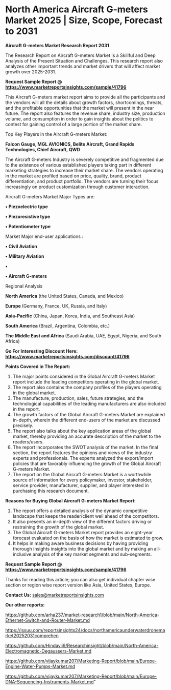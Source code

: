 # North America Aircraft G-meters Market 2025 | Size, Scope, Forecast to 2031

<strong>Aircraft G-meters Market Research Report 2031</strong>

The Research Report on Aircraft G-meters Market is a Skillful and Deep Analysis of the Present Situation and Challenges. This research report also analyzes other important trends and market drivers that will affect market growth over 2025-2031.

<strong>Request Sample Report @ <a href=https://www.marketreportsinsights.com/sample/41796>https://www.marketreportsinsights.com/sample/41796</a></strong>

This Aircraft G-meters market report aims to provide all the participants and the vendors will all the details about growth factors, shortcomings, threats, and the profitable opportunities that the market will present in the near future. The report also features the revenue share, industry size, production volume, and consumption in order to gain insights about the politics to contest for gaining control of a large portion of the market share.

Top Key Players in the Aircraft G-meters Market:

<strong>Falcon Gauge, MGL AVIONICS, Belite Aircraft, Grand Rapids Technologies, Chief Aircraft, QWD</strong>

The Aircraft G-meters Industry is severely competitive and fragmented due to the existence of various established players taking part in different marketing strategies to increase their market share. The vendors operating in the market are profiled based on price, quality, brand, product differentiation, and product portfolio. The vendors are turning their focus increasingly on product customization through customer interaction.

Aircraft G-meters Market Major Types are:

<strong>•  Piezoelectric type

•  Piezoresistive type

•  Potentiometer type</strong>

Market Major end-user applications :

<strong>•  Civil Aviation

•  Military Aviation

•  

•  Aircraft G-meters</strong>

Regional Analysis

</u><strong><b>North America</b></strong> (the United States, Canada, and Mexico)

<strong><b>Europe </b></strong>(Germany, France, UK, Russia, and Italy)

<strong><b>Asia-Pacific</b></strong> (China, Japan, Korea, India, and Southeast Asia)

<strong><b>South America</b></strong> (Brazil, Argentina, Colombia, etc.)

<strong><b>The Middle East and Africa</b></strong> (Saudi Arabia, UAE, Egypt, Nigeria, and South Africa)

<strong>Go For Interesting Discount Here: <a href=https://www.marketreportsinsights.com/discount/41796>https://www.marketreportsinsights.com/discount/41796</a></strong>

<strong>Points Covered in The Report:</strong>
<ol>
  <li>The major points considered in the Global Aircraft G-meters Market report include the leading competitors operating in the global market.</li>
  <li>The report also contains the company profiles of the players operating in the global market.</li>
  <li>The manufacture, production, sales, future strategies, and the technological capabilities of the leading manufacturers are also included in the report.</li>
  <li>The growth factors of the Global Aircraft G-meters Market are explained in-depth, wherein the different end-users of the market are discussed precisely.</li>
  <li>The report also talks about the key application areas of the global market, thereby providing an accurate description of the market to the readers/users.</li>
  <li>The report incorporates the SWOT analysis of the market. In the final section, the report features the opinions and views of the industry experts and professionals. The experts analyzed the export/import policies that are favorably influencing the growth of the Global Aircraft G-meters Market.</li>
  <li>The report on the Global Aircraft G-meters Market is a worthwhile source of information for every policymaker, investor, stakeholder, service provider, manufacturer, supplier, and player interested in purchasing this research document.</li>
</ol>
<strong>Reasons for Buying Global Aircraft G-meters Market Report:</strong>

<ol>
  <li>The report offers a detailed analysis of the dynamic competitive landscape that keeps the reader/client well ahead of the competitors.</li>
  <li>It also presents an in-depth view of the different factors driving or restraining the growth of the global market.</li>
  <li>The Global Aircraft G-meters Market report provides an eight-year forecast evaluated on the basis of how the market is estimated to grow.</li>
  <li>It helps in making aware business decisions by having providing thorough insights insights into the global market and by making an all-inclusive analysis of the key market segments and sub-segments.</li>
</ol>
<strong>Request Sample Report @ <a href=https://www.marketreportsinsights.com/sample/41796>https://www.marketreportsinsights.com/sample/41796</a></strong>


Thanks for reading this article; you can also get individual chapter wise section or region wise report version like Asia, United States, Europe.

<strong>Contact Us:</strong>
sales@marketreportsinsights.com

<strong>Our other reports:</strong>

<a href=https://github.com/arha237/market-research1/blob/main/North-America-Ethernet-Switch-and-Router-Market.md>https://github.com/arha237/market-research1/blob/main/North-America-Ethernet-Switch-and-Router-Market.md</a>

<a href=https://issuu.com/reportsinsights24/docs/northamericaunderwaterdronemarket20252031comprehen>https://issuu.com/reportsinsights24/docs/northamericaunderwaterdronemarket20252031comprehen</a>

<a href=https://github.com/Hindavii9/Researchinsight/blob/main/North-America-Electromagnetic-Degaussers-Market.md>https://github.com/Hindavii9/Researchinsight/blob/main/North-America-Electromagnetic-Degaussers-Market.md</a>

<a href=https://github.com/vijaykumar207/Marketing-Report/blob/main/Europe-Engine-Water-Pumps-Market.md>https://github.com/vijaykumar207/Marketing-Report/blob/main/Europe-Engine-Water-Pumps-Market.md</a>

<a href=https://github.com/vijaykumar207/Marketing-Report/blob/main/Europe-DNA-Sequencing-Instruments-Market.md>https://github.com/vijaykumar207/Marketing-Report/blob/main/Europe-DNA-Sequencing-Instruments-Market.md</a>"
